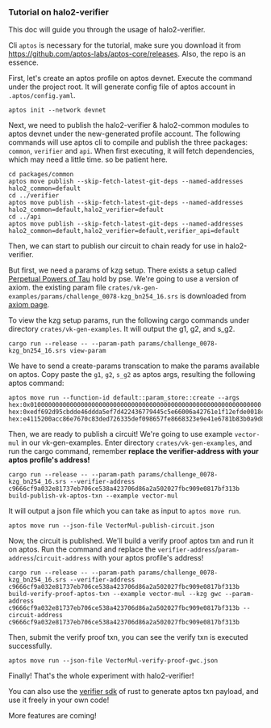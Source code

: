 ### Tutorial on halo2-verifier

This doc will guide you through the usage of halo2-verifier.

Cli `aptos` is necessary for the tutorial, make sure you download it from https://github.com/aptos-labs/aptos-core/releases. 
Also, the repo is an essence.


First, let's create an aptos profile on aptos devnet.
Execute the command under the project root. It will generate config file of aptos account in `.aptos/config.yaml`.

``` shell
aptos init --network devnet
```

Next, we need to publish the halo2-verifier & halo2-common modules to aptos devnet under the new-generated profile account.
The following commands will use aptos cli to compile and publish the three packages: `common`, `verifier` and `api`.
When first executing, it will fetch dependencies, which may need a little time. so be patient here.
``` shell
cd packages/common
aptos move publish --skip-fetch-latest-git-deps --named-addresses halo2_common=default
cd ../verifier
aptos move publish --skip-fetch-latest-git-deps --named-addresses halo2_common=default,halo2_verifier=default
cd ../api
aptos move publish --skip-fetch-latest-git-deps --named-addresses halo2_common=default,halo2_verifier=default,verifier_api=default
```

Then, we can start to publish our circuit to chain ready for use in halo2-verifier.

But first, we need a params of kzg setup. There exists a setup called [Perpetual Powers of Tau](https://github.com/privacy-scaling-explorations/perpetualpowersoftau) hold by pse.
We're going to use a version of axiom.
the existing param file `crates/vk-gen-examples/params/challenge_0078-kzg_bn254_16.srs` is downloaded from [axiom page](https://docs.axiom.xyz/transparency-and-security/kzg-trusted-setup).

To view the kzg setup params, run the following cargo commands under directory `crates/vk-gen-examples`. 
It will output the g1, g2, and s_g2.
```shell
cargo run --release -- --param-path params/challenge_0078-kzg_bn254_16.srs view-param
```

We have to send a  create-params transcation to make the params available on aptos.
Copy paste the `g1`, `g2`, `s_g2` as aptos args, resulting the following aptos command: 
```shell
aptos move run --function-id default::param_store::create --args hex:0x0100000000000000000000000000000000000000000000000000000000000000 hex:0xedf692d95cbdde46ddda5ef7d422436779445c5e66006a42761e1f12efde0018c212f3aeb785e49712e7a9353349aaf1255dfb31b7bf60723a480d9293938e19 hex:e4115200acc86e7670c83ded726335def098657fe8668323e9e41e6781b83b0a9d83b54bbb00215323ce6d7f9d7f331a286d7707d03f7dbdd3125c6163588d13
```

Then, we are ready to publish a circuit!
We're going to use example `vector-mul` in our vk-gen-examples.
Enter directory `crates/vk-gen-examples`, and run the cargo command, remember **replace the verifier-address with your aptos profile's address!**
```shell
cargo run --release -- --param-path params/challenge_0078-kzg_bn254_16.srs --verifier-address c9666cf9a032e81737eb706ce538a423706d86a2a502027fbc909e0817bf313b build-publish-vk-aptos-txn --example vector-mul
```
It will output a json file which you can take as input to `aptos move run`.

```shell
aptos move run --json-file VectorMul-publish-circuit.json
```

Now, the circuit is published. We'll build a verify proof aptos txn and run it on aptos. 
Run the command and replace the `verifier-address`/`param-address`/`circuit-address` with your aptos profile's address!
```shell
cargo run --release -- --param-path params/challenge_0078-kzg_bn254_16.srs --verifier-address c9666cf9a032e81737eb706ce538a423706d86a2a502027fbc909e0817bf313b build-verify-proof-aptos-txn --example vector-mul --kzg gwc --param-address c9666cf9a032e81737eb706ce538a423706d86a2a502027fbc909e0817bf313b --circuit-address c9666cf9a032e81737eb706ce538a423706d86a2a502027fbc909e0817bf313b
```

Then, submit the verify proof txn, you can see the verify txn is executed successfully.

```shell
aptos move run --json-file VectorMul-verify-proof-gwc.json
```

Finally! That's the whole experiment with halo2-verifier!

You can also use the [verifier sdk](crates/verifier-sdk) of rust to generate aptos txn payload, and use it freely in your own code!

More features are coming!
